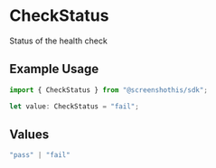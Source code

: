 # CheckStatus

Status of the health check

## Example Usage

```typescript
import { CheckStatus } from "@screenshothis/sdk";

let value: CheckStatus = "fail";
```

## Values

```typescript
"pass" | "fail"
```